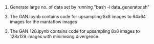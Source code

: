 1. Generate large no. of data set by running "bash -i data_generator.sh"

2. The GAN.ipynb contains code for upsampling 8x8 images to 64x64 images for the mantaflow images

3. The GAN_128.ipynb contains code for upsampling 8x8 images to 128x128 images with minimising divergence.
